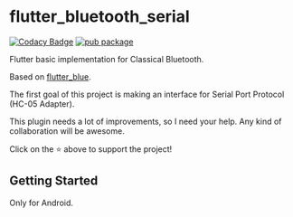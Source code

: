 # flutter_bluetooth_serial


[![Codacy Badge](https://api.codacy.com/project/badge/Grade/e715d21e77394cfaacf9abd20b7d97cc)](https://app.codacy.com/app/edufolly/flutter_bluetooth_serial?utm_source=github.com&utm_medium=referral&utm_content=edufolly/flutter_bluetooth_serial&utm_campaign=Badge_Grade_Dashboard)
[![pub package](https://img.shields.io/pub/v/flutter_bluetooth_serial.svg)](https://pub.dartlang.org/packages/flutter_bluetooth_serial)

Flutter basic implementation for Classical Bluetooth.

Based on [flutter_blue](https://github.com/pauldemarco/flutter_blue).

The first goal of this project is making an interface for Serial Port Protocol (HC-05 Adapter).

This plugin needs a lot of improvements, so I need your help. Any kind of collaboration will be awesome.

Click on the :star: above to support the project!

## Getting Started

Only for Android.
